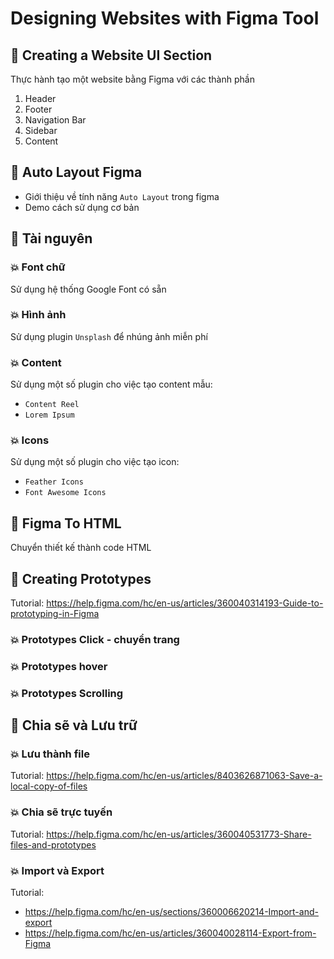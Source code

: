 # Designing Websites with Figma Tool

## 💛 Creating a Website UI Section

Thực hành tạo một website bằng Figma với các thành phần

1. Header
1. Footer
1. Navigation Bar
1. Sidebar
1. Content

## 💛 Auto Layout Figma

- Giới thiệu về tính năng `Auto Layout` trong figma
- Demo cách sử dụng cơ bản

## 💛 Tài nguyên

### 💥 Font chữ

Sử dụng hệ thống Google Font có sẵn

### 💥 Hình ảnh

Sử dụng plugin `Unsplash` để nhúng ảnh miễn phí

### 💥 Content

Sử dụng một số plugin cho việc tạo content mẫu:

- `Content Reel`
- `Lorem Ipsum`

### 💥 Icons

Sử dụng một số plugin cho việc tạo icon:

- `Feather Icons`
- `Font Awesome Icons`


## 💛 Figma To HTML

Chuyển thiết kế thành code HTML

## 💛 Creating Prototypes

Tutorial: https://help.figma.com/hc/en-us/articles/360040314193-Guide-to-prototyping-in-Figma

### 💥 Prototypes Click - chuyển trang

### 💥 Prototypes hover

### 💥 Prototypes Scrolling


## 💛 Chia sẽ và Lưu trữ

### 💥 Lưu thành file

Tutorial: https://help.figma.com/hc/en-us/articles/8403626871063-Save-a-local-copy-of-files


### 💥 Chia sẽ trực tuyến

Tutorial: https://help.figma.com/hc/en-us/articles/360040531773-Share-files-and-prototypes


### 💥 Import và Export

Tutorial: 

- https://help.figma.com/hc/en-us/sections/360006620214-Import-and-export
- https://help.figma.com/hc/en-us/articles/360040028114-Export-from-Figma